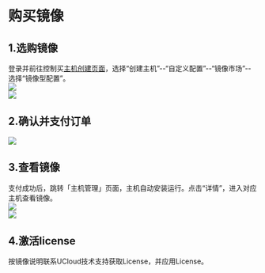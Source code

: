 <a name="e5spe"></a>
# 购买镜像
<a name="FTsOB"></a>
## 1.选购镜像
登录并前往控制买[主机创建页面](https://console.ucloud.cn/uhost/uhost)，选择“创建主机”--“自定义配置”--“镜像市场”--选择“镜像型配置”。<br />![](https://cdn.nlark.com/yuque/0/2024/png/29571810/1722581193232-11f8f4dc-0dcf-4e15-b6db-2d2c4f46ed34.png#averageHue=%23ede9d5&clientId=ubd4988f4-3328-4&from=paste&id=u6249c72d&originHeight=770&originWidth=2860&originalType=url&ratio=1.7999999523162842&rotation=0&showTitle=false&status=done&style=none&taskId=ue378f98b-fa0a-4501-85f1-9d90cde4bbf&title=)<br />![](https://cdn.nlark.com/yuque/0/2024/png/29571810/1722581193457-d90d172b-5830-448a-ab7a-41916f802045.png#averageHue=%23fdfefd&clientId=ubd4988f4-3328-4&from=paste&id=u8a51be51&originHeight=1254&originWidth=1942&originalType=url&ratio=1.7999999523162842&rotation=0&showTitle=false&status=done&style=none&taskId=u3af4dbf8-0983-4b36-9bdf-17fafa7e14c&title=)
<a name="Jsk4r"></a>
## 2.确认并支付订单 
![](https://cdn.nlark.com/yuque/0/2024/png/29571810/1722581193403-a9f1908f-1565-4b7e-a24c-9b74d8bc94e5.png#averageHue=%23fdfefe&clientId=ubd4988f4-3328-4&from=paste&id=udfd64c2b&originHeight=1010&originWidth=1934&originalType=url&ratio=1.7999999523162842&rotation=0&showTitle=false&status=done&style=none&taskId=uf63e9d5d-32ef-4dc3-86a3-1df4c518e7d&title=)
<a name="jCOim"></a>
## 3.查看镜像
支付成功后，跳转「主机管理」页面，主机自动安装运行。点击“详情”，进入对应主机查看镜像。<br />![](https://cdn.nlark.com/yuque/0/2024/png/29571810/1722581193352-6096287c-321d-43ae-baaf-ce0f22b0d1bb.png#averageHue=%23fafaf8&clientId=ubd4988f4-3328-4&from=paste&id=u1b86ca19&originHeight=1416&originWidth=1994&originalType=url&ratio=1.7999999523162842&rotation=0&showTitle=false&status=done&style=none&taskId=ua2cd3eab-ba06-4f74-97cf-45bb8706e0a&title=)<br />![](https://cdn.nlark.com/yuque/0/2024/png/29571810/1722581193396-a35d2717-793a-4216-b4e4-d36166075154.png#averageHue=%23e1e3ea&clientId=ubd4988f4-3328-4&from=paste&id=ud9650506&originHeight=1326&originWidth=1386&originalType=url&ratio=1.7999999523162842&rotation=0&showTitle=false&status=done&style=none&taskId=u0baf01e7-5834-4cb2-bd66-23543cb2fa7&title=)
<a name="heMgF"></a>
## 4.激活license 
按镜像说明联系UCloud技术支持获取License，并应用License。

